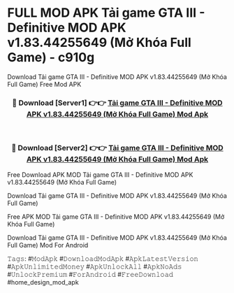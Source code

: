 # FULL MOD APK Tải game GTA III - Definitive MOD APK v1.83.44255649 (Mở Khóa Full Game) - c910g
Download Tải game GTA III - Definitive MOD APK v1.83.44255649 (Mở Khóa Full Game) Free Mod APK

<div align="center">
<h3>🔴 Download [Server1] 👉👉 <a href="https://apk-comot.site?title=Tải_game_GTA_III_-_Definitive_MOD_APK_v1.83.44255649_(Mở_Khóa_Full_Game)">Tải game GTA III - Definitive MOD APK v1.83.44255649 (Mở Khóa Full Game) Mod Apk</a></h3><br>

<h3>🔴 Download [Server2] 👉👉 <a href="https://apk-comot.site?title=Tải_game_GTA_III_-_Definitive_MOD_APK_v1.83.44255649_(Mở_Khóa_Full_Game)">Tải game GTA III - Definitive MOD APK v1.83.44255649 (Mở Khóa Full Game) Mod Apk</a></h3>
</div>


Free Download APK MOD Tải game GTA III - Definitive MOD APK v1.83.44255649 (Mở Khóa Full Game)

Download Tải game GTA III - Definitive MOD APK v1.83.44255649 (Mở Khóa Full Game) 

Free APK MOD Tải game GTA III - Definitive MOD APK v1.83.44255649 (Mở Khóa Full Game) 

Download Tải game GTA III - Definitive MOD APK v1.83.44255649 (Mở Khóa Full Game) Mod For Android

𝚃𝚊𝚐𝚜: #𝙼𝚘𝚍𝙰𝚙𝚔 #𝙳𝚘𝚠𝚗𝚕𝚘𝚊𝚍𝙼𝚘𝚍𝙰𝚙𝚔 #𝙰𝚙𝚔𝙻𝚊𝚝𝚎𝚜𝚝𝚅𝚎𝚛𝚜𝚒𝚘𝚗 #𝙰𝚙𝚔𝚄𝚗𝚕𝚒𝚖𝚒𝚝𝚎𝚍𝙼𝚘𝚗𝚎𝚢 #𝙰𝚙𝚔𝚄𝚗𝚕𝚘𝚌𝚔𝙰𝚕𝚕 #𝙰𝚙𝚔𝙽𝚘𝙰𝚍𝚜 #𝚄𝚗𝚕𝚘𝚌𝚔𝙿𝚛𝚎𝚖𝚒𝚞𝚖 #𝙵𝚘𝚛𝙰𝚗𝚍𝚛𝚘𝚒𝚍 #𝙵𝚛𝚎𝚎𝙳𝚘𝚠𝚗𝚕𝚘𝚊𝚍 #home_design_mod_apk